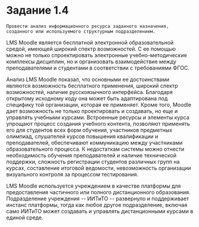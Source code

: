 # Задание 1.4

`Провести анализ информационного ресурса заданного назначения, созданного или используемого структурным подразделением.`

LMS Moodle является бесплатной электронной образовательной средой, имеющей широкий спектр возможностей. С ее помощью можно не только спроектировать электронные учебно-методические комплексы дисциплин, но и организовать взаимодействие между преподавателями и студентами в соответствии с требованиями ФГОС.

Анализ LMS Moodle показал, что основными ее достоинствами являются возможность бесплатного применения, широкий спектр возможностей, наличие русскоязычного интерфейса. Благодаря открытому исходному коду она может быть адаптирована под специфику той организации, которая ее применяет. Кроме того, Moodle дает возможность не только проектировать и создавать, но еще и управлять учебными курсами. Встроенные ресурсы и элементы курса упрощают процесс создания учебного контента, позволяют применять его для студентов всех форм обучения, участников предметных олимпиад, слушателей курсов повышения квалификации и преподавателей, обеспечивают коммуникацию между участниками образовательного процесса. К недостаткам системы можно отнести необходимость обучения преподавателей и наличие технической поддержки, сложность регистрации студентов различных групп на курсах, составление итоговой ведомости, невозможность организации визуального контроля за процессом тестирования.

LMS Moodle используется учреждением в качестве платформы для предоставления частичного или полного дистанционного образования. Подразделение учреждения -- ИИТиТО -- развернуло и поддерживает инстанс платформы, тогда как любое другое подразделение, включая само ИИТиТО может создавать и управлять дистанционными курсами в единой среде.
